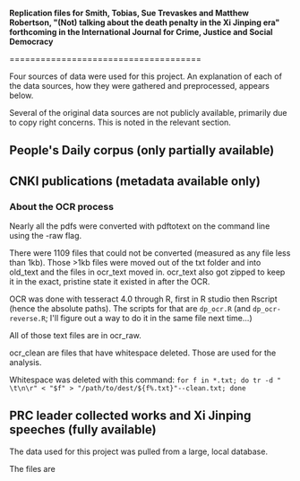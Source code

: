 **Replication files for Smith, Tobias, Sue Trevaskes and Matthew Robertson, "(Not) talking about the death penalty in the Xi Jinping era" forthcoming in the International Journal for Crime, Justice and Social Democracy**

=====================================

Four sources of data were used for this project. An explanation of each of the data sources, how they were gathered and preprocessed, appears below. 

Several of the original data sources are not publicly available, primarily due to copy right concerns. This is noted in the relevant section. 


## People's Daily corpus (only partially available)


## CNKI publications (metadata available only)


### About the OCR process
Nearly all the pdfs were converted with pdftotext on the command line using the -raw flag. 

There were 1109 files that could not be converted (measured as any file less than 1kb). Those >1kb files were moved out of the txt folder and into old_text and the files in ocr_text moved in. ocr_text also got zipped to keep it in the exact, pristine state it existed in after the OCR. 

OCR was done with tesseract 4.0 through R, first in R studio then Rscript (hence the absolute paths). The scripts for that are `dp_ocr.R` (and `dp_ocr-reverse.R`; I'll figure out a way to do it in the same file next time...)

All of those text files are in ocr_raw. 

ocr_clean are files that have whitespace deleted. Those are used for the analysis.

Whitespace was deleted with this command: 
`for f in *.txt; do tr -d " \t\n\r" < "$f" > "/path/to/dest/${f%.txt}"--clean.txt; done`





## PRC leader collected works and Xi Jinping speeches (fully available)






The data used for this project was pulled from a large, local database. 

The files are 


